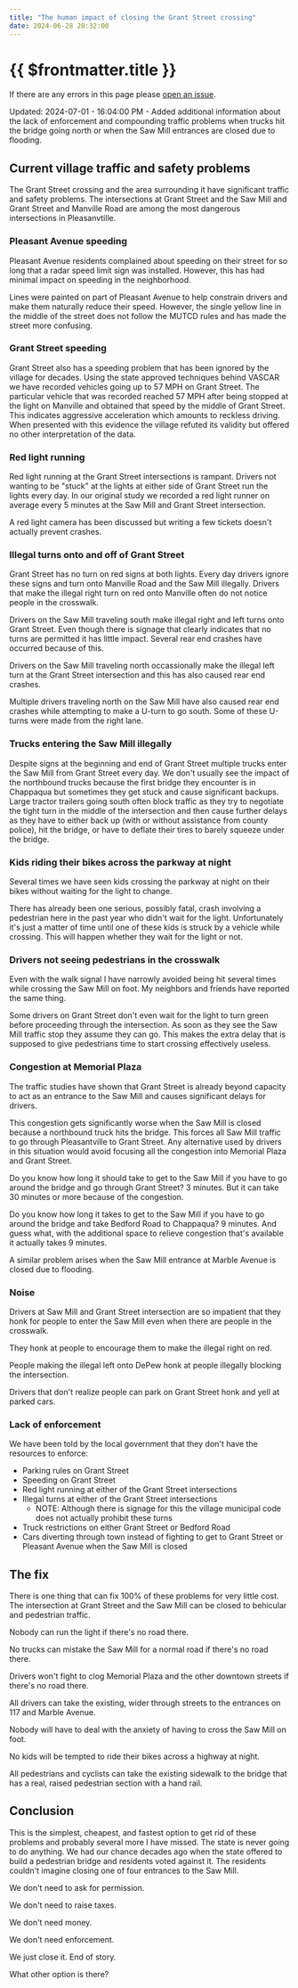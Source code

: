 ```yaml
---
title: "The human impact of closing the Grant Street crossing"
date: 2024-06-28 20:32:00
---
```


# {{ $frontmatter.title }}

If there are any errors in this page please [open an issue](https://github.com/timmattison/pleasantville-ny-cc/issues).

Updated: 2024-07-01 - 16:04:00 PM - Added additional information about the lack of enforcement and compounding traffic
problems when trucks hit the bridge going north or when the Saw Mill entrances are closed due to flooding.

## Current village traffic and safety problems

The Grant Street crossing and the area surrounding it have significant traffic and safety problems. The intersections at
Grant Street and the Saw Mill and Grant Street and Manville Road are among the most dangerous intersections in
Pleasanvtille.

### Pleasant Avenue speeding

Pleasant Avenue residents complained about speeding on their street for so long that a radar speed limit sign was
installed. However, this has had minimal impact on speeding in the neighborhood.

Lines were painted on part of Pleasant Avenue to help constrain drivers and make them naturally reduce their speed.
However, the single yellow line in the middle of the street does not follow the MUTCD rules and has made the street more
confusing.

### Grant Street speeding

Grant Street also has a speeding problem that has been ignored by the village for decades. Using the state approved
techniques behind VASCAR we have recorded vehicles going up to 57 MPH on Grant Street. The particular vehicle that was
recorded reached 57 MPH after being stopped at the light on Manville and obtained that speed by the middle of Grant
Street. This indicates aggressive acceleration which amounts to reckless driving. When presented with this evidence the
village refuted its validity but offered no other interpretation of the data.

### Red light running

Red light running at the Grant Street intersections is rampant. Drivers not wanting to be "stuck" at the lights at
either side of Grant Street run the lights every day. In our original study we recorded a red light runner on average
every 5 minutes at the Saw Mill and Grant Street intersection.

A red light camera has been discussed but writing a few tickets doesn't actually prevent crashes.

### Illegal turns onto and off of Grant Street

Grant Street has no turn on red signs at both lights. Every day drivers ignore these signs and turn onto Manville Road
and the Saw Mill illegally. Drivers that make the illegal right turn on red onto Manville often do not notice people in
the crosswalk.

Drivers on the Saw Mill traveling south make illegal right and left turns onto Grant Street. Even though there is
signage that clearly indicates that no turns are permitted it has little impact. Several rear end crashes have occurred
because of this.

Drivers on the Saw Mill traveling north occassionally make the illegal left turn at the Grant Street intersection and
this has also caused rear end crashes.

Multiple drivers traveling north on the Saw Mill have also caused rear end crashes while attempting to make a U-turn to
go south. Some of these U-turns were made from the right lane.

### Trucks entering the Saw Mill illegally

Despite signs at the beginning and end of Grant Street multiple trucks enter the Saw Mill from Grant Street every day.
We don't usually see the impact of the northbound trucks because the first bridge they encounter is in Chappaqua but
sometimes they get stuck and cause significant backups. Large tractor trailers going south often block traffic as they
try to negotiate the tight turn in the middle of the intersection and then cause further delays as they have to either
back up (with or without assistance from county police), hit the bridge, or have to deflate their tires to barely
squeeze under the bridge.

### Kids riding their bikes across the parkway at night

Several times we have seen kids crossing the parkway at night on their bikes without waiting for the light to change.

There has already been one serious, possibly fatal, crash involving a pedestrian here in the past year who didn't wait
for the light. Unfortunately it's just a matter of time until one of these kids is struck by a vehicle while crossing.
This will happen whether they wait for the light or not.

### Drivers not seeing pedestrians in the crosswalk

Even with the walk signal I have narrowly avoided being hit several times while crossing the Saw Mill on foot. My
neighbors and friends have reported the same thing.

Some drivers on Grant Street don't even wait for the light to turn green before proceeding through the intersection. As
soon as they see the Saw Mill traffic stop they assume they can go. This makes the extra delay that is supposed to give
pedestrians time to start crossing effectively useless.

### Congestion at Memorial Plaza

The traffic studies have shown that Grant Street is already beyond capacity to act as an entrance to the Saw Mill and
causes significant delays for drivers.

This congestion gets significantly worse when the Saw Mill is closed because a northbound truck hits the bridge. This
forces all Saw Mill traffic to go through Pleasantville to Grant Street. Any alternative used by drivers in this
situation would avoid focusing all the congestion into Memorial Plaza and Grant Street.

Do you know how long it should take to get to the Saw Mill if you have to go around the bridge and go through Grant
Street? 3 minutes. But it can take 30 minutes or more because of the congestion.

Do you know how long it takes to get to the Saw Mill if you have to go around the bridge and take Bedford Road to
Chappaqua? 9 minutes. And guess what, with the additional space to relieve congestion that's available it actually takes
9 minutes.

A similar problem arises when the Saw Mill entrance at Marble Avenue is closed due to flooding.

### Noise

Drivers at Saw Mill and Grant Street intersection are so impatient that they honk for people to enter the Saw Mill even
when there are people in the crosswalk.

They honk at people to encourage them to make the illegal right on red.

People making the illegal left onto DePew honk at people illegally blocking the intersection.

Drivers that don't realize people can park on Grant Street honk and yell at parked cars.

### Lack of enforcement

We have been told by the local government that they don't have the resources to enforce:

- Parking rules on Grant Street
- Speeding on Grant Street
- Red light running at either of the Grant Street intersections
- Illegal turns at either of the Grant Street intersections
    - NOTE: Although there is signage for this the village municipal code does not actually prohibit these turns
- Truck restrictions on either Grant Street or Bedford Road
- Cars diverting through town instead of fighting to get to Grant Street or Pleasant Avenue when the Saw Mill is closed

## The fix

There is one thing that can fix 100% of these problems for very little cost. The intersection at Grant Street and the
Saw Mill can be closed to behicular and pedestrian traffic.

Nobody can run the light if there's no road there.

No trucks can mistake the Saw Mill for a normal road if there's no road there.

Drivers won't fight to clog Memorial Plaza and the other downtown streets if there's no road there.

All drivers can take the existing, wider through streets to the entrances on 117 and Marble Avenue.

Nobody will have to deal with the anxiety of having to cross the Saw Mill on foot.

No kids will be tempted to ride their bikes across a highway at night.

All pedestrians and cyclists can take the existing sidewalk to the bridge that has a real, raised pedestrian section
with a hand rail.

## Conclusion

This is the simplest, cheapest, and fastest option to get rid of these problems and probably several more I have missed.
The state is never going to do anything. We had our chance decades ago when the state offered to build a pedestrian
bridge and residents voted against it. The residents couldn't imagine closing one of four entrances to the Saw Mill.

We don't need to ask for permission.

We don't need to raise taxes.

We don't need money.

We don't need enforcement.

We just close it. End of story.

What other option is there?
